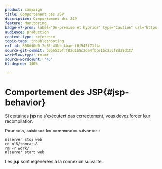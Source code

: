 ```yaml
---
product: campaign
title: Comportement des JSP
description: Comportement des JSP
feature: Monitoring
badge-v7-prem: label="On-premise et hybride" type="Caution" url="https://experienceleague.adobe.com/docs/campaign-classic/using/installing-campaign-classic/architecture-and-hosting-models/hosting-models-lp/hosting-models.html?lang=fr" tooltip="S’applique uniquement aux déploiements on-premise et hybrides"
audience: production
content-type: reference
topic-tags: troubleshooting
exl-id: 858d00d0-7c65-43be-8bae-f0f945f71f1a
source-git-commit: b666535f7f82d1b8c2da4fbce1bc25cf8d39d187
workflow-type: tm+mt
source-wordcount: '46'
ht-degree: 100%

---
```


# Comportement des JSP{#jsp-behavior}



Si certaines **jsp** ne s&#39;exécutent pas correctement, vous devez forcer leur recompilation.

Pour cela, saisissez les commandes suivantes :

```
nlserver stop web
cd nl6/tomcat-8
rm -r work/
nlserver start web
```

Les **jsp** sont regénérées à la connexion suivante.
